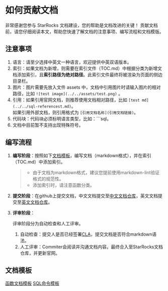 # 如何贡献文档

非常感谢您参与 StarRocks 文档建设，您的帮助是文档改进的关键！
贡献文档前，请您仔细阅读本文，帮助您快速了解文档的注意事项、编写流程和文档模版。

## 注意事项

1. 语言：请至少选择中英文一种语言，欢迎提供中英双语版本。
2. 索引：如果文档为新增，则需要在索引文件（TOC.md）中根据分类为新增文档添加索引，且**索引路径为绝对路径**。此索引文件最终将被渲染为页面的侧边目录栏。
3. 图片：图片需要先放入文件 assets 中，文档中引用图片时请输入图片的相对路径，比如 `![test image](../../assets/test.png)` 。
4. 引用：如果引用官网文档，则推荐使用文档相对路径，比如 `[test md](../../sql-referencest.md)`。<br> 如果引用外部文档，则引用格式为 `[引用文档名称](引用文档链接)`。
5. 代码块：代码块必须标明语言类型，比如：```sql。
6. 文档中目前暂不支持出现特殊符号。

## 编写流程

1. **编写阶段**：按照如下[文档模板](./README.md/##文档模板)，编写文档（markdown格式），并在索引（TOC.md）中添加索引。

    > - 由于文档为markdown格式，建议您提前使用markdown-lint验证格式的规范性。
    > - 添加索引时，请注意函数分类。

2. **提交阶段**：在github上提交文档，中文文档提交至[中文文档仓库](https://github.com/StarRocks/docs.zh-cn)，英文文档提交至[英文文档仓库](https://github.com/StarRocks/docs)。

3. **评审阶段**：

   评审阶段分为自动检查和人工评审。

   1. 自动检查：提交人是否已经签署[CLA](https://cla-assistant.io/StarRocks/starrocks)，提交文档是否符合markdown语法。
   2. 人工评审：Commiter会阅读并沟通文档内容。最终合入至StarRocks文档仓库，并更新官网。

## 文档模板

[函数文档模板](./sql-reference/sql-functions/How%20to%20Write%20Functions%20Documentation.md)
[SQL命令模板](./sql-reference/How%20to%20write%20SQL%20command%20doc.md)
